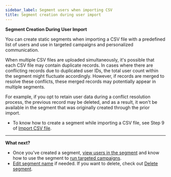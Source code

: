 ```yaml
---
sidebar_label: Segment users when importing CSV
title: Segment creation during user import
---
```


**Segment Creation During User Import**

You can create static segments when importing a CSV file with a predefined list of users and use in targeted campaigns and personalized communication. 


When multiple CSV files are uploaded simultaneously, it's possible that each CSV file may contain duplicate records. In cases where there are conflicting records due to duplicated user IDs, the total user count within the segment might fluctuate accordingly. However, if records are merged to resolve these conflicts, these merged records may potentially appear in multiple segments.

For example, if you opt to retain user data during a conflict resolution process, the previous record may be deleted, and as a result, it won't be available in the segment that was originally created through the prior import.

* To know how to create a segment while importing a CSV file, see Step 9 of [Import CSV file](https://docs.yellow.ai/docs/platform_concepts/engagement/cdp/user_data/import_users#step-2-import-csv-file).

***

**What next?**

* Once you've created a segment, [view users in the segment](/docs/platform_concepts/engagement/cdp/user_data_segments/manage_segments#view-segment-users) and know how to use the segment to [run targeted campaigns](/docs/platform_concepts/engagement/outbound/outbound-campaigns/run-campaign).
* [Edit segment name](/docs/platform_concepts/engagement/cdp/user_data_segments/manage_segments#edit-user-segment) if needed. If you want to delete, check out [Delete segment](/docs/platform_concepts/engagement/cdp/user_data_segments/manage_segments#2-manually-delete-user-segment).